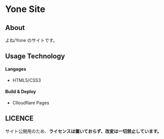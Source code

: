 
# Yone Site

## About
よね/Yone のサイトです。

## Usage Technology

#### Langages
- HTML5/CSS3

#### Build & Deploy
- Clloudflare Pages

## LICENCE
サイト公開用のため、**ライセンスは置いておらず、改変は一切禁止しています。**

